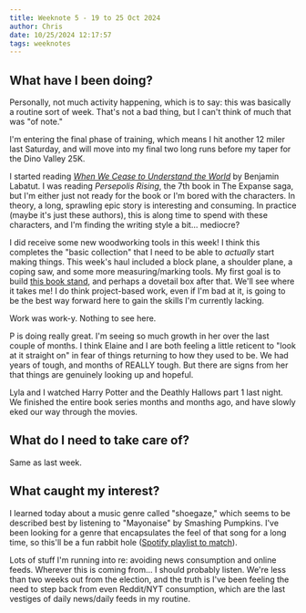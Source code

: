```yaml
---
title: Weeknote 5 - 19 to 25 Oct 2024
author: Chris
date: 10/25/2024 12:17:57 
tags: weeknotes
---
```


## What have I been doing?
Personally, not much activity happening, which is to say: this was basically a routine sort of week. That's not a bad thing, but I can't think of much that was "of note." 

I'm entering the final phase of training, which means I hit another 12 miler last Saturday, and will move into my final two long runs before my taper for the Dino Valley 25K.

I started reading [*When We Cease to Understand the World*](https://www.amazon.com/When-We-Cease-Understand-World/dp/1681375664) by Benjamin Labatut. I was reading *Persepolis Rising*, the 7th book in The Expanse saga, but I'm either just not ready for the book or I'm bored with the characters. In theory, a long, sprawling epic story is interesting and consuming. In practice (maybe it's just these authors), this is along time to spend with these characters, and I'm finding the writing style a bit... mediocre?

I did receive some new woodworking tools in this week! I think this completes the "basic collection" that I need to be able to *actually* start making things. This week's haul included a block plane, a shoulder plane, a coping saw, and some more measuring/marking tools. My first goal is to build [this book stand](https://www.freeonlinewoodworkingschool.com/bookstand), and perhaps a dovetail box after that. We'll see where it takes me! I do think project-based work, even if I'm bad at it, is going to be the best way forward here to gain the skills I'm currently lacking.

Work was work-y. Nothing to see here.

P is doing really great. I'm seeing so much growth in her over the last couple of months. I think Elaine and I are both feeling a little reticent to "look at it straight on" in fear of things returning to how they used to be. We had years of tough, and months of REALLY tough. But there are signs from her that things are genuinely looking up and hopeful.

Lyla and I watched Harry Potter and the Deathly Hallows part 1 last night. We finished the entire book series months and months ago, and have slowly eked our way through the movies.

## What do I need to take care of?

Same as last week.

## What caught my interest?

I learned today about a music genre called "shoegaze," which seems to be described best by listening to "Mayonaise" by Smashing Pumpkins. I've been looking for a genre that encapsulates the feel of that song for a long time, so this'll be  a fun rabbit hole ([Spotify playlist to match](https://open.spotify.com/playlist/37i9dQZF1DX6ujZpAN0v9r?si=2be64f8294614e0b)).

Lots of stuff I'm running into re: avoiding news consumption and online feeds. Wherever this is coming from... I should probably listen. We're less than two weeks out from the election, and the truth is I've been feeling the need to step back from even Reddit/NYT consumption, which are the last vestiges of daily news/daily feeds in my routine. 